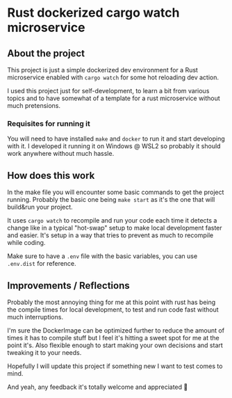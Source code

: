 # Rust dockerized cargo watch microservice

## About the project

This project is just a simple dockerized dev environment for a Rust microservice enabled with `cargo watch` for some hot reloading dev action.

I used this project just for self-development, to learn a bit from various topics and to have somewhat of a template for a rust microservice without much pretensions.

### Requisites for running it

You will need to have installed `make` and `docker` to run it and start developing with it. I developed it running it on Windows @ WSL2 so probably it should work anywhere without much hassle.

## How does this work

In the make file you will encounter some basic commands to get the project running. Probably the basic one being `make start` as it's the one that will build&run your project.

It uses `cargo watch` to recompile and run your code each time it detects a change like in a typical "hot-swap" setup to make local development faster and easier. It's setup in a way that tries to prevent as much to recompile while coding.

Make sure to have a `.env` file with the basic variables, you can use `.env.dist` for reference.

## Improvements / Reflections

Probably the most annoying thing for me at this point with rust has being the compile times for local development, to test and run code fast without much interruptions.

I'm sure the DockerImage can be optimized further to reduce the amount of times it has to compile stuff but I feel it's hitting a sweet spot for me at the point it's. Also flexible enough to start making your own decisions and start tweaking it to your needs.

Hopefully I will update this project if something new I want to test comes to mind.

And yeah, any feedback it's totally welcome and appreciated 🙇
